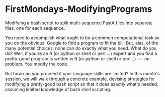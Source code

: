# FirstMondays-ModifyingPrograms
Modifying a bash script to split multi-sequence FastA files into separate files, one for each sequence.

You need to accomplish what ought to be a common computational task so you do the obvious. Google to find a program to fit the bill.  But, alas, of the many potential choices, none can do exactly what you need.  What do you do?   Well, if you're an R (or python or shell or perl ...) expert and you find a pretty-good program is written in R (or python or shell or perl ..) --- no problem.  You modify the code.

But how can you proceed if your language skills are limited?   In this month's session, we will walk through a concrete example, devising strategies for modifying a pretty-good bash script so that it does exactly what's needed, assuming limited knowledge of bash shell scripting.
